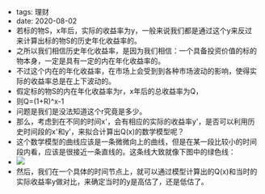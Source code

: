 - tags: 理财
- date: 2020-08-02
- 若标的物S，x年后，实际的收益率为y，一般来说我们都是通过这个y来反过来计算出标的物S的历史年化收益率的。
- 之所以我们相信历史年化收益率，是因为我们相信：一个具备投资价值的标的物本身，一定是具有一定的内在年化收益率的。
- 不过这个内在的年化收益率，在市场上会受到到各种市场波动的影响，使得实际的收益率总是在上下波动的。
- 假定标的物S的内在年化收益率为r，x年后的总收益率为Q，
- 则Q=(1+R)^x-1
- 问题是我们是没法知道这个r究竟是多少。
- 那么，考虑到在不同的时间x'，会有相应的实际的收益率y'，是否可以利用历史时间段的x'和y'，来拟合计算出Q(x)的数学模型呢？
- 这个数学模型的曲线应该是一条微微向上的曲线，但是在某一段比较小的时间段内看，应该是很接近一条直线的。这条线大致就像下图中的绿色线：
- ![](./_image/2020-08-02-20-20-07.jpg)
- 然后，我们在一个具体的时间节点上，就可以通过模型计算出的Q(x)和当时的实际收益率y做对比，来确定当时的y是高估了，还是低估了。